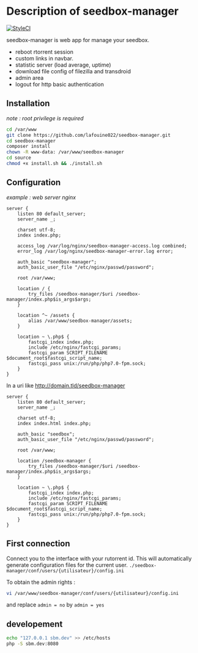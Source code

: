 # Description of seedbox-manager

[![StyleCI](https://styleci.io/repos/18575839/shield?branch=master)](https://styleci.io/repos/18575839)

seedbox-manager is web app for manage your seedbox.

 * reboot rtorrent session
 * custom links in navbar.
 * statistic server (load average, uptime)
 * download file config of filezilla and transdroid
 * admin area
 * logout for http basic authentication

## Installation

*note : root privilege is required*

```bash
cd /var/www
git clone https://github.com/lafouine022/seedbox-manager.git
cd seedbox-manager
composer install
chown -R www-data: /var/www/seedbox-manager
cd source
chmod +x install.sh && ./install.sh
```

## Configuration

*example : web server nginx*

```nginx
server {
    listen 80 default_server;
    server_name _;

    charset utf-8;
    index index.php;

    access_log /var/log/nginx/seedbox-manager-access.log combined;
    error_log /var/log/nginx/seedbox-manager-error.log error;

    auth_basic "seedbox-manager";
    auth_basic_user_file "/etc/nginx/passwd/password";

    root /var/www;

    location / {
        try_files /seedbox-manager/$uri /seedbox-manager/index.php$is_args$args;
    }

    location ^~ /assets {
        alias /var/www/seedbox-manager/assets;
    }

    location ~ \.php$ {
        fastcgi_index index.php;
        include /etc/nginx/fastcgi_params;
        fastcgi_param SCRIPT_FILENAME $document_root$fastcgi_script_name;
        fastcgi_pass unix:/run/php/php7.0-fpm.sock;
    }
}
```

In a uri like http://domain.tld/seedbox-manager

```nginx
server {
    listen 80 default_server;
    server_name _;

    charset utf-8;
    index index.html index.php;

    auth_basic "seedbox";
    auth_basic_user_file "/etc/nginx/passwd/password";

    root /var/www;

    location /seedbox-manager {
        try_files /seedbox-manager/$uri /seedbox-manager/index.php$is_args$args;
    }

    location ~ \.php$ {
        fastcgi_index index.php;
        include /etc/nginx/fastcgi_params;
        fastcgi_param SCRIPT_FILENAME $document_root$fastcgi_script_name;
        fastcgi_pass unix:/run/php/php7.0-fpm.sock;
    }
}
```

## First connection

Connect you to the interface with your rutorrent id.
This will automatically generate configuration files for the current user. `./seedbox-manager/conf/users/{utilisateur}/config.ini`

To obtain the admin rights :
```bash
vi /var/www/seedbox-manager/conf/users/{utilisateur}/config.ini
```
and replace `admin = no` by `admin = yes`

## developement

```bash
echo "127.0.0.1 sbm.dev" >> /etc/hosts
php -S sbm.dev:8080
```
